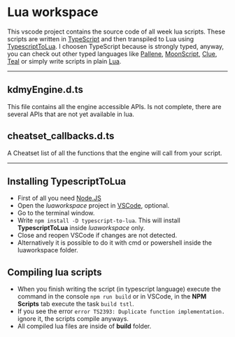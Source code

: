 # Lua workspace

This vscode project contains the source code of all week lua scripts. These scripts are written in [TypeScript](https://www.typescriptlang.org/ "TypeScript") and then transpiled to Lua using [TypescriptToLua](https://typescripttolua.github.io/ "TypescriptToLua").
I choosen TypeScript because is strongly typed, anyway, you can check out  other typed languages like [Pallene](https://github.com/pallene-lang/pallene "Pallene"), [MoonScript](https://moonscript.org/ "MoonScript"), [Clue](https://github.com/ClueLang/Clue "Clue"), [Teal](https://github.com/teal-language/tl "Teal") or simply write scripts in plain [Lua](https://www.lua.org/ "Lua").

---

## kdmyEngine.d.ts

This file contains all the engine accessible APIs. Is not complete, there are several APIs that are not yet available in lua.

## cheatset_callbacks.d.ts

A Cheatset list of all the functions that the engine will call from your script.

---

## Installing TypescriptToLua

* First of all you need [Node.JS](https://nodejs.org/en/ "Node.JS")
* Open the *luaworkspace* project in [VSCode](https://code.visualstudio.com/ "VSCode"), optional.
* Go to the terminal window.
* Write `npm install -D typescript-to-lua`. This will install **TypescriptToLua** inside *luaworkspace* only.
* Close and reopen VSCode if changes are not detected.
* Alternatively it is possible to do it with cmd or powershell inside the luaworkspace folder.

## Compiling lua scripts

* When you finish writing the script (in typescript language) execute the command in the console `npm run build` or in VSCode, in the **NPM Scripts** tab execute the task `build tstl`.
* If you see the error `error TS2393: Duplicate function implementation.` ignore it, the scripts compile anyways.
* All compiled lua files are inside of **build** folder.
